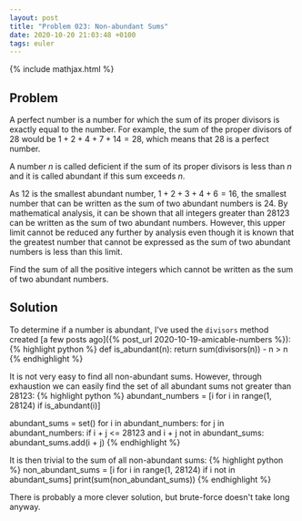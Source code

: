 ```yaml
---
layout: post
title: "Problem 023: Non-abundant Sums"
date: 2020-10-20 21:03:48 +0100
tags: euler
---
```

{% include mathjax.html %}
## Problem
A perfect number is a number for which the sum of its proper divisors is exactly equal to the number. For example, the sum of the proper divisors of 28 would be $1 + 2 + 4 + 7 + 14 = 28$, which means that 28 is a perfect number.

A number $n$ is called deficient if the sum of its proper divisors is less than $n$ and it is called abundant if this sum exceeds $n$.

As 12 is the smallest abundant number, $1 + 2 + 3 + 4 + 6 = 16$, the smallest number that can be written as the sum of two abundant numbers is 24. By mathematical analysis, it can be shown that all integers greater than 28123 can be written as the sum of two abundant numbers. However, this upper limit cannot be reduced any further by analysis even though it is known that the greatest number that cannot be expressed as the sum of two abundant numbers is less than this limit.

Find the sum of all the positive integers which cannot be written as the sum of two abundant numbers.
## Solution
To determine if a number is abundant, I've used the `divisors` method created [a few posts ago]({% post_url 2020-10-19-amicable-numbers %}): 
{% highlight python %}
def is_abundant(n):
    return sum(divisors(n)) - n > n
{% endhighlight %}

It is not very easy to find all non-abundant sums. However, through exhaustion we can easily find the set of all abundant sums not greater than 28123:
{% highlight python %}
abundant_numbers = [i for i in range(1, 28124) if is_abundant(i)]

abundant_sums = set()
for i in abundant_numbers:
    for j in abundant_numbers:
        if i + j <= 28123 and i + j not in abundant_sums:
            abundant_sums.add(i + j)
{% endhighlight %}

It is then trivial to the sum of all non-abundant sums:
{% highlight python %}
non_abundant_sums = [i for i in range(1, 28124) if i not in abundant_sums]
print(sum(non_abundant_sums))
{% endhighlight %}

There is probably a more clever solution, but brute-force doesn't take long anyway.